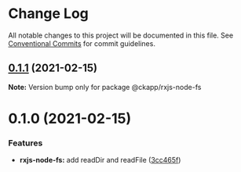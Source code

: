 # Change Log

All notable changes to this project will be documented in this file.
See [Conventional Commits](https://conventionalcommits.org) for commit guidelines.

## [0.1.1](https://github.com/ckapps/rxjs-node-js/compare/v0.1.0...v0.1.1) (2021-02-15)

**Note:** Version bump only for package @ckapp/rxjs-node-fs





# 0.1.0 (2021-02-15)


### Features

* **rxjs-node-fs:** add readDir and readFile ([3cc465f](https://github.com/ckapps/rxjs-node-js/commit/3cc465fb7216f8c8c8ddcf27d4e71e1c744de05f))
